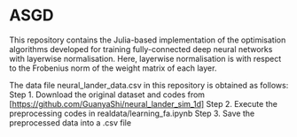 # ASGD

This repository contains the Julia-based implementation of the optimisation algorithms developed for training fully-connected deep neural networks with layerwise normalisation.
Here, layerwise normalisation is with respect to the Frobenius norm of the weight matrix of each layer.

The data file neural_lander_data.csv in this repository is obtained as follows:
Step 1. Download the original dataset and codes from [https://github.com/GuanyaShi/neural_lander_sim_1d]
Step 2. Execute the preprocessing codes in realdata/learning_fa.ipynb
Step 3. Save the preprocessed data into a .csv file
